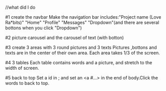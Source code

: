 //what did I do

#1 create the navbar
Make the navigation bar includes:"Project name (Love Ra*bits)" "Home" "Profile" "Messages" "Dropdown"(and there are several bottons when you click "Dropdown")

#2 picture carousel
and the carousel of text (with botton)

#3 create 3 areas with 3 round pictures and 3 texts
Pictures ,bottons and texts are in the center of their own area. Each area takes 1/3 of the screen.

#4 3 tables
Each table contains words and a picture, and stretch to the width of screen.

#5 back to top
Set a id in <body>; and set an <a #...></a> in the end of body.Click the words to back to top.
